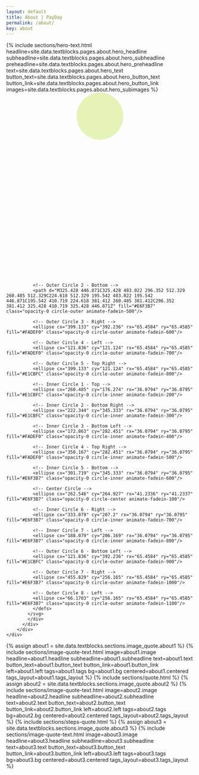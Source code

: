 ```yaml
---
layout: default
title: About | PayDay
permalink: /about/
key: about
---
```


<div class="px-4 min-h-screen h-full flex items-center pt-32 lg:pt-8">
  <div class="flex flex-col lg:flex-row items-center gap-8 max-w-7xl mx-auto h-full">
        <!-- Text Content -->
        {% include sections/hero-text.html 
          headline=site.data.textblocks.pages.about.hero_headline
          subheadline=site.data.textblocks.pages.about.hero_subheadline
          preheadline=site.data.textblocks.pages.about.hero_preheadline
          text=site.data.textblocks.pages.about.hero_text
          button_text=site.data.textblocks.pages.about.hero_button_text
          button_link=site.data.textblocks.pages.about.hero_button_link
          images=site.data.textblocks.pages.about.hero_subimages
          %}
        <!-- Image -->
        <div class="w-full h-full md:w-1/2 flex justify-center relative items-center">
          <div class="relative w-full flex-1 flex items-center justify-center">
            <!-- SVG with animated circles -->
            <div class="w-full max-w-md md:max-w-lg lg:max-w-xl">
            <svg class="w-full h-auto" width="522" height="513" viewBox="0 0 522 513" fill="none" xmlns="http://www.w3.org/2000/svg" xmlns:xlink="http://www.w3.org/1999/xlink">
              <!-- Outer Circle 1 - Top -->
              <ellipse cx="260.485" cy="65.4585" rx="64.9429" ry="65.4585" fill="#E6F3B7" class="opacity-0 circle-outer animate-fadein-400"/>
              
              <!-- Outer Circle 2 - Bottom -->
              <path d="M325.428 446.871C325.428 483.022 296.352 512.329 260.485 512.329C224.618 512.329 195.542 483.022 195.542 446.871C195.542 410.719 224.618 381.412 260.485 381.412C296.352 381.412 325.428 410.719 325.428 446.871Z" fill="#E6F3B7" class="opacity-0 circle-outer animate-fadein-500"/>
              
              <!-- Outer Circle 3 - Right -->
              <ellipse cx="399.133" cy="392.236" rx="65.4584" ry="65.4585" fill="#FADEF0" class="opacity-0 circle-outer animate-fadein-600"/>
              
              <!-- Outer Circle 4 - Left -->
              <ellipse cx="121.836" cy="121.124" rx="65.4584" ry="65.4585" fill="#FADEF0" class="opacity-0 circle-outer animate-fadein-700"/>
              
              <!-- Outer Circle 5 - Top Right -->
              <ellipse cx="399.133" cy="121.124" rx="65.4584" ry="65.4585" fill="#E1CBFC" class="opacity-0 circle-outer animate-fadein-800"/>
              
              <!-- Inner Circle 1 - Top -->
              <ellipse cx="260.485" cy="176.274" rx="36.0794" ry="36.0795" fill="#E1CBFC" class="opacity-0 circle-inner animate-fadein-200"/>
              
              <!-- Inner Circle 2 - Bottom Right -->
              <ellipse cx="222.344" cy="345.333" rx="36.0794" ry="36.0795" fill="#E1CBFC" class="opacity-0 circle-inner animate-fadein-300"/>
              
              <!-- Inner Circle 3 - Bottom Left -->
              <ellipse cx="172.863" cy="282.451" rx="36.0794" ry="36.0795" fill="#FADEF0" class="opacity-0 circle-inner animate-fadein-400"/>
              
              <!-- Inner Circle 4 - Top Right -->
              <ellipse cx="350.167" cy="282.451" rx="36.0794" ry="36.0795" fill="#FADEF0" class="opacity-0 circle-inner animate-fadein-500"/>
              
              <!-- Inner Circle 5 - Bottom -->
              <ellipse cx="301.719" cy="345.333" rx="36.0794" ry="36.0795" fill="#E6F3B7" class="opacity-0 circle-inner animate-fadein-600"/>
              
              <!-- Center Circle -->
              <ellipse cx="262.546" cy="264.927" rx="41.2336" ry="41.2337" fill="#E6F3B7" class="opacity-0 circle-center animate-fadein-100"/>
              
              <!-- Inner Circle 6 - Right -->
              <ellipse cx="333.079" cy="207.2" rx="36.0794" ry="36.0795" fill="#E6F3B7" class="opacity-0 circle-inner animate-fadein-700"/>
              
              <!-- Inner Circle 7 - Left -->
              <ellipse cx="188.079" cy="206.169" rx="36.0794" ry="36.0795" fill="#E6F3B7" class="opacity-0 circle-inner animate-fadein-800"/>
              
              <!-- Outer Circle 6 - Bottom Left -->
              <ellipse cx="121.836" cy="392.236" rx="65.4584" ry="65.4585" fill="#E1CBFC" class="opacity-0 circle-outer animate-fadein-900"/>
              
              <!-- Outer Circle 7 - Right -->
              <ellipse cx="455.829" cy="256.165" rx="65.4584" ry="65.4585" fill="#E6F3B7" class="opacity-0 circle-outer animate-fadein-1000"/>
              
              <!-- Outer Circle 8 - Left -->
              <ellipse cx="66.1703" cy="256.165" rx="65.4584" ry="65.4585" fill="#E6F3B7" class="opacity-0 circle-outer animate-fadein-1100"/>
              </defs>
            </svg> 
            </div>
          </div>
        </div>
    </div>
  </div>

  {% assign about1 = site.data.textblocks.sections.image_quote.about1 %}
  {% include sections/image-quote-text.html
    image=about1.image
    headline=about1.headline
    subheadline=about1.subheadline
    text=about1.text
    button_text=about1.button_text
    button_link=about1.button_link
    left=about1.left
    tags=about1.tags
    bg=about1.bg
    centered=about1.centered
    tags_layout=about1.tags_layout
  %}
  {% include sections/quote.html %}
  {% assign about2 = site.data.textblocks.sections.image_quote.about2 %}
  {% include sections/image-quote-text.html
    image=about2.image
    headline=about2.headline
    subheadline=about2.subheadline
    text=about2.text
    button_text=about2.button_text
    button_link=about2.button_link
    left=about2.left
    tags=about2.tags
    bg=about2.bg
    centered=about2.centered
    tags_layout=about2.tags_layout
  %}
  {% include sections/steps-quote.html %}
  {% assign about3 = site.data.textblocks.sections.image_quote.about3 %}
  {% include sections/image-quote-text.html
    image=about3.image
    headline=about3.headline
    subheadline=about3.subheadline
    text=about3.text
    button_text=about3.button_text
    button_link=about3.button_link
    left=about3.left
    tags=about3.tags
    bg=about3.bg
    centered=about3.centered
    tags_layout=about3.tags_layout
  %}